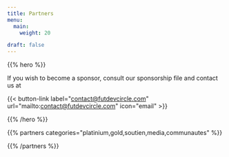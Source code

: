 ```yaml
---
title: Partners
menu:
  main:
    weight: 20

draft: false
---
```


{{% hero %}}

If you wish to become a sponsor, consult our sponsorship file and contact us at

{{< button-link label="contact@futdevcircle.com"
                url="mailto:contact@futdevcircle.com"
                icon="email" >}}


{{% /hero %}}


<!-- Partners list -->

{{% partners categories="platinium,gold,soutien,media,communautes" %}}

{{% /partners %}}
